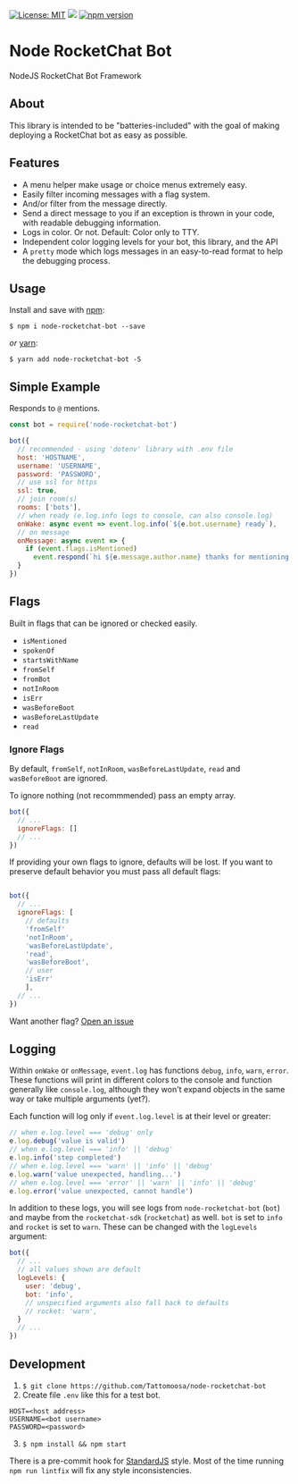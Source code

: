 [![License: MIT](https://img.shields.io/badge/License-MIT-yellow.svg)](https://opensource.org/licenses/MIT)
![](https://travis-ci.com/Tattomoosa/node-rocketchat-bot.svg?branch=master)
[![npm version](https://badge.fury.io/js/node-rocketchat-bot.svg)](https://badge.fury.io/js/node-rocketchat-bot)

# Node RocketChat Bot

NodeJS RocketChat Bot Framework

## About

This library is intended to be "batteries-included" with the goal of making deploying a RocketChat bot as easy as possible.

## Features

* A menu helper make usage or choice menus extremely easy.
* Easily filter incoming messages with a flag system.
* And/or filter from the message directly.
* Send a direct message to you if an exception is thrown in your code, with readable debugging information.
* Logs in color. Or not. Default: Color only to TTY.
* Independent color logging levels for your bot, this library, and the API
* A `pretty` mode which logs messages in an easy-to-read format to help the debugging process.

## Usage

Install and save with [npm](https://www.npmjs.com/):

```
$ npm i node-rocketchat-bot --save
```

*or* [yarn](https://yarnpkg.com/):

```
$ yarn add node-rocketchat-bot -S
```

## Simple Example

Responds to `@` mentions.

``` javascript
const bot = require('node-rocketchat-bot')

bot({
  // recommended - using 'dotenv' library with .env file
  host: 'HOSTNAME',
  username: 'USERNAME',
  password: 'PASSWORD',
  // use ssl for https
  ssl: true,
  // join room(s)
  rooms: ['bots'],
  // when ready (e.log.info logs to console, can also console.log)
  onWake: async event => event.log.info(`${e.bot.username} ready`),
  // on message
  onMessage: async event => {
    if (event.flags.isMentioned)
      event.respond(`hi ${e.message.author.name} thanks for mentioning me`)
  }
})
```

## Flags

Built in flags that can be ignored or checked easily.

* `isMentioned`
* `spokenOf`
* `startsWithName`
* `fromSelf`
* `fromBot`
* `notInRoom`
* `isErr`
* `wasBeforeBoot`
* `wasBeforeLastUpdate`
* `read`

### Ignore Flags

By default, `fromSelf`, `notInRoom`, `wasBeforeLastUpdate`, `read` and `wasBeforeBoot` are ignored.

To ignore nothing (not recommmended) pass an empty array.

``` javascript
bot({
  // ...
  ignoreFlags: []
  // ...
})
```

If providing your own flags to ignore, defaults will be lost. If you want to preserve default behavior you must pass all default flags:

``` javascript

bot({
  // ...
  ignoreFlags: [
    // defaults
    'fromSelf'
    'notInRoom',
    'wasBeforeLastUpdate',
    'read',
    'wasBeforeBoot',
    // user
    'isErr'
    ],
  // ...
})
```

Want another flag? [Open an issue](https://github.com/Tattomoosa/node-rocketchat-bot/issues/new)

## Logging

Within `onWake` or `onMessage`, `event.log` has functions `debug`, `info`,
`warn`, `error`. These functions will print in different colors to the console
and function generally like `console.log`, although they won't expand objects
in the same way or take multiple arguments (yet?).

Each function will log only if `event.log.level` is at their level or greater:

``` javascript
// when e.log.level === 'debug' only
e.log.debug('value is valid')
// when e.log.level === 'info' || 'debug'
e.log.info('step completed')
// when e.log.level === 'warn' || 'info' || 'debug'
e.log.warn('value unexpected, handling...')
// when e.log.level === 'error' || 'warn' || 'info' || 'debug'
e.log.error('value unexpected, cannot handle')
```

In addition to these logs, you will see logs from `node-rocketchat-bot` (`bot`)
and maybe from the `rocketchat-sdk` (`rocketchat`) as well. `bot` is set to
`info` and `rocket` is set to `warn`. These can be changed
with the `logLevels` argument:
``` javascript
bot({
  // ...
  // all values shown are default
  logLevels: {
    user: 'debug',
    bot: 'info',
    // unspecified arguments also fall back to defaults
    // rocket: 'warn',
  }
  // ...
})
```

## Development

1. `$ git clone https://github.com/Tattomoosa/node-rocketchat-bot`
2. Create file `.env` like this for a test bot.
  ```
  HOST=<host address>
  USERNAME=<bot username>
  PASSWORD=<password>
  ```
3. `$ npm install && npm start`

There is a pre-commit hook for [StandardJS](https://standardjs.com/) style.
Most of the time running `npm run lintfix` will fix any style inconsistencies.
